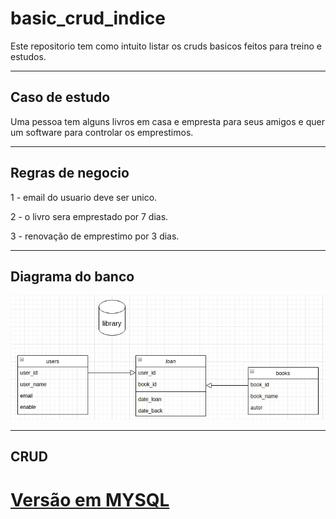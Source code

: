 # basic_crud_indice

Este repositorio tem como intuito listar os cruds basicos feitos para treino e estudos.

---

## Caso de estudo

Uma pessoa tem alguns livros em casa e empresta para seus amigos e quer um software para controlar os emprestimos.

---

## Regras de negocio

1 - email do usuario deve ser unico.

2 - o livro sera emprestado por 7 dias.

3 - renovação de emprestimo por 3 dias.

---

## Diagrama do banco
![Diagrama](./img/library.png)

---
## CRUD 

# [Versão em MYSQL](https://github.com/LeonardoJosedaSilveira/basic_crud_mysql)